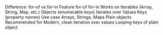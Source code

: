 Difference: for-of vs for-in
Feature	for-of	for-in
Works on	Iterables (Array, String, Map, etc.)	Objects (enumerable keys)
Iterates over	Values	Keys (property names)
Use case	Arrays, Strings, Maps	Plain objects
Recommended for	Modern, clean iteration over values	Looping keys of plain object